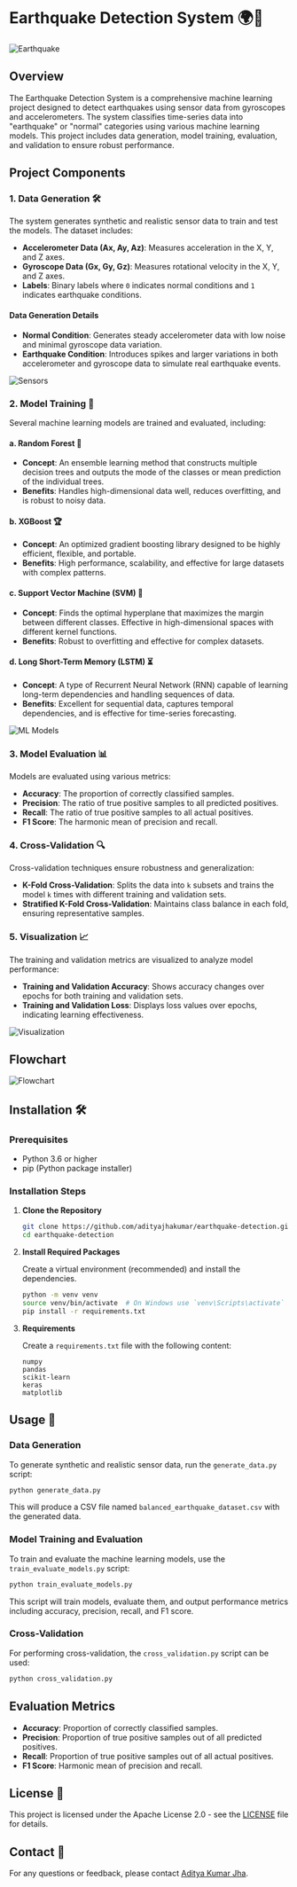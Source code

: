 

# Earthquake Detection System 🌍🚨

![Earthquake](https://www.researchgate.net/publication/359165452/figure/fig3/AS:1139015273193475@1648573811295/Example-implementation-of-an-Earthquake-Early-Warning-System-based-on-the-IoT-and-P-wave.ppm) 

## Overview

The Earthquake Detection System is a comprehensive machine learning project designed to detect earthquakes using sensor data from gyroscopes and accelerometers. The system classifies time-series data into "earthquake" or "normal" categories using various machine learning models. This project includes data generation, model training, evaluation, and validation to ensure robust performance.

## Project Components

### 1. Data Generation 🛠️

The system generates synthetic and realistic sensor data to train and test the models. The dataset includes:
- **Accelerometer Data (Ax, Ay, Az)**: Measures acceleration in the X, Y, and Z axes.
- **Gyroscope Data (Gx, Gy, Gz)**: Measures rotational velocity in the X, Y, and Z axes.
- **Labels**: Binary labels where `0` indicates normal conditions and `1` indicates earthquake conditions.

#### Data Generation Details
- **Normal Condition**: Generates steady accelerometer data with low noise and minimal gyroscope data variation.
- **Earthquake Condition**: Introduces spikes and larger variations in both accelerometer and gyroscope data to simulate real earthquake events.

![Sensors](https://example.com/sensors_image.jpg) <!-- Replace with actual URL or path -->

### 2. Model Training 🤖

Several machine learning models are trained and evaluated, including:

#### a. Random Forest 🌳
- **Concept**: An ensemble learning method that constructs multiple decision trees and outputs the mode of the classes or mean prediction of the individual trees.
- **Benefits**: Handles high-dimensional data well, reduces overfitting, and is robust to noisy data.

#### b. XGBoost 🏆
- **Concept**: An optimized gradient boosting library designed to be highly efficient, flexible, and portable.
- **Benefits**: High performance, scalability, and effective for large datasets with complex patterns.

#### c. Support Vector Machine (SVM) 🚀
- **Concept**: Finds the optimal hyperplane that maximizes the margin between different classes. Effective in high-dimensional spaces with different kernel functions.
- **Benefits**: Robust to overfitting and effective for complex datasets.

#### d. Long Short-Term Memory (LSTM) ⏳
- **Concept**: A type of Recurrent Neural Network (RNN) capable of learning long-term dependencies and handling sequences of data.
- **Benefits**: Excellent for sequential data, captures temporal dependencies, and is effective for time-series forecasting.

![ML Models](https://example.com/ml_models_image.jpg) <!-- Replace with actual URL or path -->

### 3. Model Evaluation 📊

Models are evaluated using various metrics:
- **Accuracy**: The proportion of correctly classified samples.
- **Precision**: The ratio of true positive samples to all predicted positives.
- **Recall**: The ratio of true positive samples to all actual positives.
- **F1 Score**: The harmonic mean of precision and recall.

### 4. Cross-Validation 🔍

Cross-validation techniques ensure robustness and generalization:
- **K-Fold Cross-Validation**: Splits the data into `k` subsets and trains the model `k` times with different training and validation sets.
- **Stratified K-Fold Cross-Validation**: Maintains class balance in each fold, ensuring representative samples.

### 5. Visualization 📈

The training and validation metrics are visualized to analyze model performance:
- **Training and Validation Accuracy**: Shows accuracy changes over epochs for both training and validation sets.
- **Training and Validation Loss**: Displays loss values over epochs, indicating learning effectiveness.

![Visualization](https://example.com/visualization_image.jpg) <!-- Replace with actual URL or path -->

## Flowchart

![Flowchart](https://example.com/flowchart_image.jpg) <!-- Replace with actual URL or path -->

## Installation 🛠️

### Prerequisites

- Python 3.6 or higher
- pip (Python package installer)

### Installation Steps

1. **Clone the Repository**

    ```bash
    git clone https://github.com/adityajhakumar/earthquake-detection.git
    cd earthquake-detection
    ```

2. **Install Required Packages**

    Create a virtual environment (recommended) and install the dependencies.

    ```bash
    python -m venv venv
    source venv/bin/activate  # On Windows use `venv\Scripts\activate`
    pip install -r requirements.txt
    ```

3. **Requirements**

    Create a `requirements.txt` file with the following content:

    ```plaintext
    numpy
    pandas
    scikit-learn
    keras
    matplotlib
    ```

## Usage 🚀

### Data Generation

To generate synthetic and realistic sensor data, run the `generate_data.py` script:

```bash
python generate_data.py
```

This will produce a CSV file named `balanced_earthquake_dataset.csv` with the generated data.

### Model Training and Evaluation

To train and evaluate the machine learning models, use the `train_evaluate_models.py` script:

```bash
python train_evaluate_models.py
```

This script will train models, evaluate them, and output performance metrics including accuracy, precision, recall, and F1 score.

### Cross-Validation

For performing cross-validation, the `cross_validation.py` script can be used:

```bash
python cross_validation.py
```

## Evaluation Metrics

- **Accuracy**: Proportion of correctly classified samples.
- **Precision**: Proportion of true positive samples out of all predicted positives.
- **Recall**: Proportion of true positive samples out of all actual positives.
- **F1 Score**: Harmonic mean of precision and recall.

## License 📝

This project is licensed under the Apache License 2.0 - see the [LICENSE](LICENSE) file for details.

## Contact 📧

For any questions or feedback, please contact [Aditya Kumar Jha](mailto:your.email@example.com).

